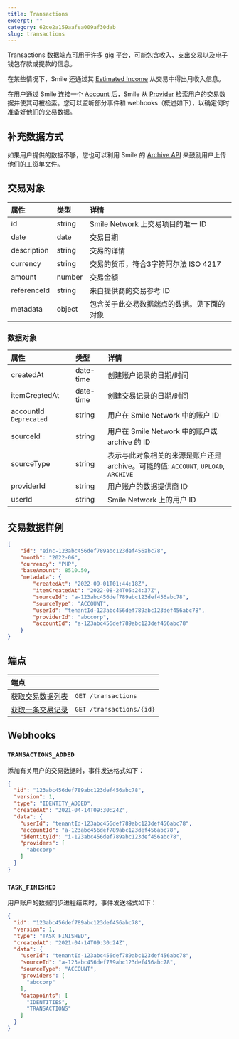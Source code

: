 ```yaml
---
title: Transactions
excerpt: ""
category: 62ce2a159aafea009af30dab
slug: transactions
---
```


Transactions 数据端点可用于许多 gig 平台，可能包含收入、支出交易以及电子钱包存款或提款的信息。

在某些情况下，Smile 还通过其 [Estimated Income](/reference/estimated-incomes) 从交易中得出月收入信息。

在用户通过 Smile 连接一个 [Account](/reference/accounts) 后，Smile 从 [Provider](/reference/providers) 检索用户的交易数据并使其可被检索。您可以监听部分事件和 webhooks（概述如下），以确定何时准备好他们的交易数据。

## 补充数据方式

如果用户提供的数据不够，您也可以利用 Smile 的 [Archive API](/reference/archives) 来鼓励用户上传他们的工资单文件。

## 交易对象

| 属性          | 类型     | 详情                        |
|:------------|:-------|:--------------------------|
| id          | string | Smile Network 上交易项目的唯一 ID |
| date        | date   | 交易日期                      |
| description | string | 交易的详情                     |
| currency    | string | 交易的货币，符合3字符阿尔法 ISO 4217   |
| amount      | number | 交易金额                      |
| referenceId | string | 来自提供商的交易参考 ID             |
| metadata    | object | 包含关于此交易数据端点的数据。见下面的对象     |

### 数据对象

| 属性                     | 类型        | 详情                                                           |
|:-----------------------|:----------|:-------------------------------------------------------------|
| createdAt | date-time | 创建账户记录的日期/时间                                                 |
| itemCreatedAt | date-time | 创建交易记录的日期/时间                                                 |
| accountId `Deprecated` | string    | 用户在 Smile Network 中的账户 ID                                    |
| sourceId               | string    | 用户在 Smile Network 中的账户或 archive 的 ID                         |
| sourceType             | string    | 表示与此对象相关的来源是账户还是archive。可能的值: `ACCOUNT`, `UPLOAD`, `ARCHIVE` |
| providerId             | string    | 用户账户的数据提供商 ID                                                |
| userId                 | string    | Smile Network 上的用户 ID                                        |

## 交易数据样例

```json
{
    "id": "einc-123abc456def789abc123def456abc78",
    "month": "2022-06",
    "currency": "PHP",
    "baseAmount": 8510.50,
    "metadata": {
        "createdAt": "2022-09-01T01:44:18Z",
        "itemCreatedAt": "2022-08-24T05:24:37Z",
        "sourceId": "a-123abc456def789abc123def456abc78",
        "sourceType": "ACCOUNT",
        "userId": "tenantId-123abc456def789abc123def456abc78",
        "providerId": "abccorp",
        "accountId": "a-123abc456def789abc123def456abc78"
    }
}
```

## 端点

| 端点                                         | |
|:-------------------------------------------| :---- |
| [获取交易数据列表](/reference/list-transactions-1) | `GET /transactions` |
| [获取一条交易记录](/reference/get-transaction-1)   | `GET /transactions/{id}` |

## Webhooks

### `TRANSACTIONS_ADDED`

添加有关用户的交易数据时，事件发送格式如下：

```json
{
  "id": "123abc456def789abc123def456abc78",
  "version": 1,
  "type": "IDENTITY_ADDED",
  "createdAt": "2021-04-14T09:30:24Z",
  "data": {
    "userId": "tenantId-123abc456def789abc123def456abc78",
    "accountId": "a-123abc456def789abc123def456abc78",
    "identityId": "i-123abc456def789abc123def456abc78",
    "providers": [
      "abccorp"
    ]
  }
}
```

### `TASK_FINISHED`

用户账户的数据同步进程结束时，事件发送格式如下：

```json
{
  "id": "123abc456def789abc123def456abc78",
  "version": 1,
  "type": "TASK_FINISHED",
  "createdAt": "2021-04-14T09:30:24Z",
  "data": {
    "userId": "tenantId-123abc456def789abc123def456abc78",
    "sourceId": "a-123abc456def789abc123def456abc78",
    "sourceType": "ACCOUNT",
    "providers": [
      "abccorp"
    ],
    "datapoints": [
      "IDENTITIES",
      "TRANSACTIONS"
    ]
  }
}
```

